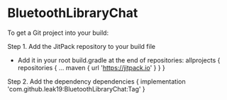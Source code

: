 # BluetoothLibraryChat
To get a Git project into your build:

Step 1. Add the JitPack repository to your build file
  - Add it in your root build.gradle at the end of repositories:
      allprojects {
	repositories {
		...
		maven { url 'https://jitpack.io' }
		}
	}
      
 Step 2. Add the dependency
  dependencies {
	        implementation 'com.github.leak19:BluetoothLibraryChat:Tag'
	}

